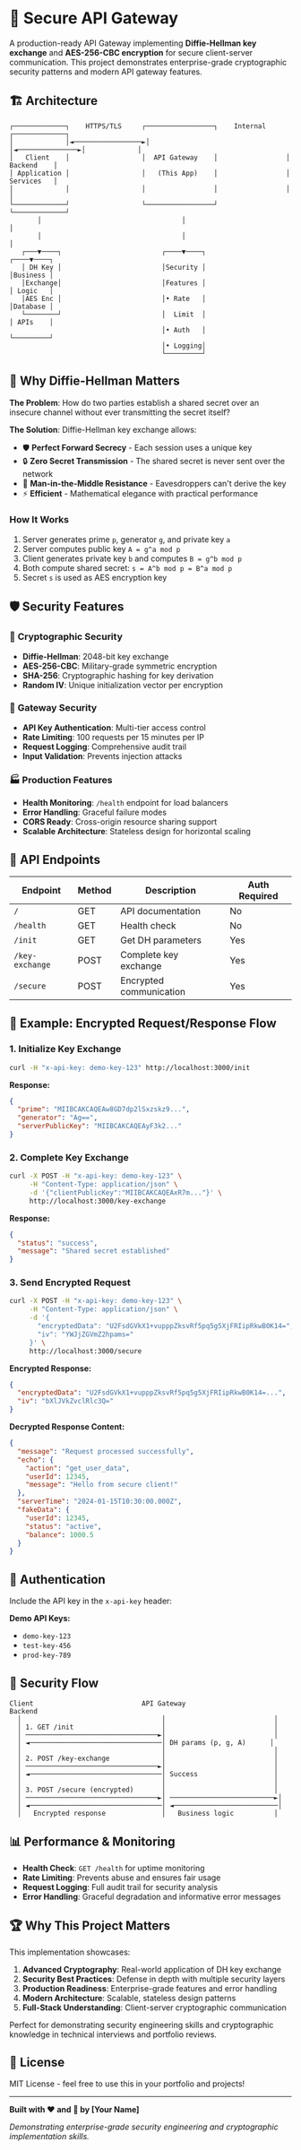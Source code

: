 # 🔐 Secure API Gateway

A production-ready API Gateway implementing **Diffie-Hellman key exchange** and **AES-256-CBC encryption** for secure client-server communication. This project demonstrates enterprise-grade cryptographic security patterns and modern API gateway features.

## 🏗️ Architecture

```
┌─────────────┐    HTTPS/TLS     ┌─────────────────┐    Internal     ┌─────────────┐
│             │◄─────────────────►│                 │◄───────────────►│             │
│   Client    │                  │  API Gateway    │                 │  Backend    │
│ Application │                  │   (This App)    │                 │  Services   │
│             │                  │                 │                 │             │
└─────────────┘                  └─────────────────┘                 └─────────────┘
       │                                   │                                │
       │                                   │                                │
   ┌───▼────┐                         ┌────▼────┐                      ┌────▼────┐
   │ DH Key │                         │Security │                      │Business │
   │Exchange│                         │Features │                      │ Logic   │
   │AES Enc │                         │• Rate   │                      │Database │
   └────────┘                         │  Limit  │                      │ APIs    │
                                      │• Auth   │                      └─────────┘
                                      │• Logging│
                                      └─────────┘
```

## 🔑 Why Diffie-Hellman Matters

**The Problem**: How do two parties establish a shared secret over an insecure channel without ever transmitting the secret itself?

**The Solution**: Diffie-Hellman key exchange allows:

- 🛡️ **Perfect Forward Secrecy** - Each session uses a unique key
- 🔒 **Zero Secret Transmission** - The shared secret is never sent over the network
- 🚫 **Man-in-the-Middle Resistance** - Eavesdroppers can't derive the key
- ⚡ **Efficient** - Mathematical elegance with practical performance

### How It Works

1. Server generates prime `p`, generator `g`, and private key `a`
2. Server computes public key `A = g^a mod p`
3. Client generates private key `b` and computes `B = g^b mod p`
4. Both compute shared secret: `s = A^b mod p = B^a mod p`
5. Secret `s` is used as AES encryption key

## 🛡️ Security Features

### 🔐 **Cryptographic Security**

- **Diffie-Hellman**: 2048-bit key exchange
- **AES-256-CBC**: Military-grade symmetric encryption
- **SHA-256**: Cryptographic hashing for key derivation
- **Random IV**: Unique initialization vector per encryption

### 🚪 **Gateway Security**

- **API Key Authentication**: Multi-tier access control
- **Rate Limiting**: 100 requests per 15 minutes per IP
- **Request Logging**: Comprehensive audit trail
- **Input Validation**: Prevents injection attacks

### 🏭 **Production Features**

- **Health Monitoring**: `/health` endpoint for load balancers
- **Error Handling**: Graceful failure modes
- **CORS Ready**: Cross-origin resource sharing support
- **Scalable Architecture**: Stateless design for horizontal scaling

## 📡 API Endpoints

| Endpoint        | Method | Description             | Auth Required |
| --------------- | ------ | ----------------------- | ------------- |
| `/`             | GET    | API documentation       | No            |
| `/health`       | GET    | Health check            | No            |
| `/init`         | GET    | Get DH parameters       | Yes           |
| `/key-exchange` | POST   | Complete key exchange   | Yes           |
| `/secure`       | POST   | Encrypted communication | Yes           |

## 🔐 Example: Encrypted Request/Response Flow

### 1. Initialize Key Exchange

```bash
curl -H "x-api-key: demo-key-123" http://localhost:3000/init
```

**Response:**

```json
{
  "prime": "MIIBCAKCAQEAw8GD7dp2lSxzskz9...",
  "generator": "Ag==",
  "serverPublicKey": "MIIBCAKCAQEAyF3k2..."
}
```

### 2. Complete Key Exchange

```bash
curl -X POST -H "x-api-key: demo-key-123" \
     -H "Content-Type: application/json" \
     -d '{"clientPublicKey":"MIIBCAKCAQEAxR7m..."}' \
     http://localhost:3000/key-exchange
```

**Response:**

```json
{
  "status": "success",
  "message": "Shared secret established"
}
```

### 3. Send Encrypted Request

```bash
curl -X POST -H "x-api-key: demo-key-123" \
     -H "Content-Type: application/json" \
     -d '{
       "encryptedData": "U2FsdGVkX1+vupppZksvRf5pq5g5XjFRIipRkwB0K14=",
       "iv": "YWJjZGVmZ2hpams="
     }' \
     http://localhost:3000/secure
```

**Encrypted Response:**

```json
{
  "encryptedData": "U2FsdGVkX1+vupppZksvRf5pq5g5XjFRIipRkwB0K14=...",
  "iv": "bXlJVkZvclRlc3Q="
}
```

**Decrypted Response Content:**

```json
{
  "message": "Request processed successfully",
  "echo": {
    "action": "get_user_data",
    "userId": 12345,
    "message": "Hello from secure client!"
  },
  "serverTime": "2024-01-15T10:30:00.000Z",
  "fakeData": {
    "userId": 12345,
    "status": "active",
    "balance": 1000.5
  }
}
```

## 🔑 Authentication

Include the API key in the `x-api-key` header:

**Demo API Keys:**

- `demo-key-123`
- `test-key-456`
- `prod-key-789`

## 🔄 Security Flow

```
Client                           API Gateway                    Backend
  │                                   │                           │
  │ 1. GET /init                      │                           │
  │ ─────────────────────────────────►│                           │
  │ ◄─────────────────────────────────│ DH params (p, g, A)      │
  │                                   │                           │
  │ 2. POST /key-exchange             │                           │
  │ ─────────────────────────────────►│                           │
  │ ◄─────────────────────────────────│ Success                   │
  │                                   │                           │
  │ 3. POST /secure (encrypted)       │                           │
  │ ─────────────────────────────────►│ ──────────────────────────►│
  │ ◄─────────────────────────────────│ ◄──────────────────────────│
  │   Encrypted response              │   Business logic          │
```

## 📊 Performance & Monitoring

- **Health Check**: `GET /health` for uptime monitoring
- **Rate Limiting**: Prevents abuse and ensures fair usage
- **Request Logging**: Full audit trail for security analysis
- **Error Handling**: Graceful degradation and informative error messages

## 🏆 Why This Project Matters

This implementation showcases:

1. **Advanced Cryptography**: Real-world application of DH key exchange
2. **Security Best Practices**: Defense in depth with multiple security layers
3. **Production Readiness**: Enterprise-grade features and error handling
4. **Modern Architecture**: Scalable, stateless design patterns
5. **Full-Stack Understanding**: Client-server cryptographic communication

Perfect for demonstrating security engineering skills and cryptographic knowledge in technical interviews and portfolio reviews.

## 📝 License

MIT License - feel free to use this in your portfolio and projects!

---

**Built with ❤️ and 🔐 by [Your Name]**

_Demonstrating enterprise-grade security engineering and cryptographic implementation skills._
